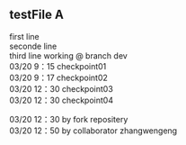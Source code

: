 ## testFile A
first line  
seconde line  
third line working @ branch dev  
03/20 9：15 checkpoint01  
03/20 9：17 checkpoint02  
03/20 12：30 checkpoint03  
03/20 12：30 checkpoint04  

03/20 12：30 by fork repositery  
03/20 12：50 by collaborator zhangwengeng
